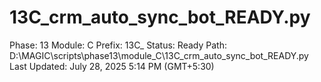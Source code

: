 # 13C_crm_auto_sync_bot_READY.py

Phase: 13
Module: C
Prefix: 13C_
Status: Ready
Path: D:\MAGIC\scripts\phase13\module_C\13C_crm_auto_sync_bot_READY.py
Last Updated: July 28, 2025 5:14 PM (GMT+5:30)